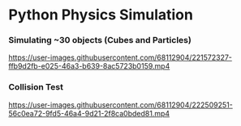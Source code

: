 # Python Physics Simulation

### Simulating ~30 objects (Cubes and Particles)
https://user-images.githubusercontent.com/68112904/221572327-ffb9d2fb-e025-46a3-b639-8ac5723b0159.mp4



### Collision Test
https://user-images.githubusercontent.com/68112904/222509251-56c0ea72-9fd5-46a4-9d21-2f8ca0bded81.mp4

